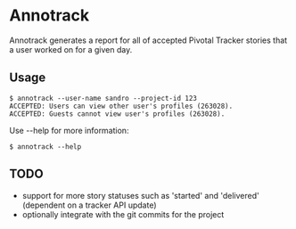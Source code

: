 Annotrack
=======
Annotrack generates a report for all of accepted Pivotal Tracker stories that a user worked on for a given day.

Usage
-----
    $ annotrack --user-name sandro --project-id 123
    ACCEPTED: Users can view other user's profiles (263028). 
    ACCEPTED: Guests cannot view user's profiles (263028). 

Use --help for more information:

    $ annotrack --help

TODO
------------
 - support for more story statuses such as 'started' and 'delivered' (dependent on a tracker API update)
 - optionally integrate with the git commits for the project

